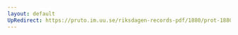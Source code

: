 ```yaml
---
layout: default
UpRedirect: https://pruto.im.uu.se/riksdagen-records-pdf/1880/prot-1880--ak--045/prot-1880--ak--045_002.pdf
---
```

